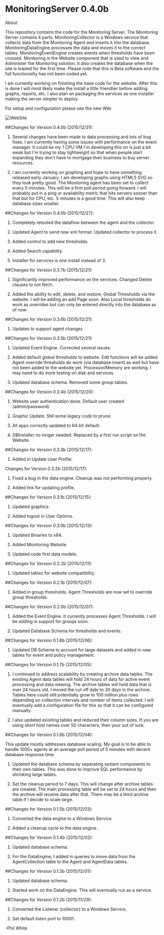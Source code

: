 # MonitoringServer 0.4.0b

About

This repository contains the code for the Monitoring Server.  The Monitoring Server contains 4 parts.  MonitoringCollector is a Windows service that collects data from the Monitoring Agent and inserts it into the database.  MonitoringDataEngine processes the data and moves it to the correct tables.  MonitoringEventEngine creates events when thresholds have been crossed.  Monitoring is the Website component that is used to view and Administer the Monitoring solution.  It also creates the database when the site is loaded for the first time.  Please note that this is Beta software and the full functionality has not been coded yet.  


I am currently working on finishing the base code for the website.  After this is done I will most likely make the install a little friendlier before adding graphs, reports, etc.  I also plan on packaging the services as one installer making the server simpler to deploy.


For setup and configuration please see the new Wiki


![WebSite](https://raw.githubusercontent.com/philipcwhite/MonitoringServer/master/Website.png)
 

##Changes for Version 0.4.0b (2015/12/31):

1.  Several changes have been made to data processing and lots of bug fixes.  I am currently having some issues with performance on the event manager.  It could be my 1 CPU VM I'm developing this on is just a bit weak but I'm trying to stay lightweight so that when people start expanding they don't have to mortgage their business to buy server resources.  

2.  I am currently working on graphing and hope to have something released early January.  I am developing graphs using HTML5 SVG so they look pretty good.  The Monitoring agent has been set to collect every 5 minutes.  This will be a firm poll period going forward.  I will probably put in a ping or availability metric that hits servers sooner than that but for CPU, etc. 5 minutes is a good time.  This will also keep database sizes smaller.


##Changes for Version 0.4.0b (2015/12/27):

1.  Completely retooled the dataflow between the agent and the collector.  

2.  Updated Agent to send new xml format.  Updated collector to process it.

3.  Added control to add new thresholds.

4.  Added Search capability.

5.  Installer for services is one install instead of 3.

##Changes for Version 0.3.7b (2015/12/21):

1.  Significantly improved performance on the services.  Changed Delete clauses to not fetch.  

2.  Added the ability to edit, delete, and restore, Global Thresholds via the website.  I will be adding an add Page soon.  Also Local thresholds do work as overrides but can only be entered directly into the database as of now.

##Changes for Version 0.3.6b (2015/12/21):

1.  Updates to support agent changes

##Changes for Version 0.3.5b (2015/12/21):

1.  Updated Event Engine.  Corrected several issues.  

2.  Added default global thresholds to website.  Edit functions will be added.  Agent override thresholds do work (via database insert) as well but have not been added to the website yet.  Processor/Memory are working. I may need to do more testing on disk and services. 

3.  Updated database schema.  Removed some group tables.

##Changes for Version 0.3.4b (2015/12/20):

1.  Website user authentication done.  Default user created (admin/password).

2.  Graphic Update.  Still some legacy code to prune.

3.  All apps correctly updated to 64 bit default.

4.  DBInstaller no longer needed.  Replaced by a first run script on the Website.

##Changes for Version 0.3.3b (2015/12/17):

1.  Added in Update User Profile.

Changes for Version 0.3.2b (2015/12/17):

1.  Fixed a bug in the data engine.  Cleanup was not performing properly.

2.  Added link for updating profile.  

##Changes for Version 0.3.1b (2015/12/15):

1.  Updated graphics.

2.  Added logout in User Options.

##Changes for Version 0.3.0b (2015/12/13):

1.  Updated Binaries to x64.  

2.  Added Monitoring Website.

3.  Updated code first data models.

##Changes for Version 0.2.2b (2015/12/11):

1. Updated tables for website compatibility.   

##Changes for Version 0.2.1b (2015/12/07):

1. Added in group thresholds.  Agent Thresholds are now set to override group thresholds.  

##Changes for Version 0.2.0b (2015/12/07):

1.  Added the Event Engine.  It currently processes Agent Thresholds.  I will be adding in support for groups soon.

2.  Updated Database Schema for thresholds and events.

##Changes for Version 0.1.8b (2015/12/06):

1. Updated DB Schema to account for large datasets and added in new tables for event and policy management.

##Changes for Version 0.1.7b (2015/12/05):

1.  I continued to address scalability by creating archive data tables.  The existing Agent data tables will hold 24 hours of data for active event processing and data viewing.  The archive tables will hold data that is over 24 hours old.  I moved the cut off date to 30 days in the archive.  Tables here could still potentially grow to 100 million plus rows depending on collection intervals and number of items collected.  I will eventually add a configuration file for this so that it can be configured manually.

2.  I also updated exisiting tables and reduced their column sizes.  If you are using short host names over 50 characters, then your out of luck. 

##Changes for Version 0.1.6b (2015/12/04):

This update mostly addresses database scaling.  My goal is to be able to handle 1000+ agents at an average poll period of 5 minutes with decent database response time.

1.  Updated the database schema by seperating system components to their own tables.  This was done to improve SQL performance by shrinking large tables.

2.  Set the cleanup period to 7 days.  This will change after archive tables are created.  The main processing table will be set to 24 hours and then the archive will receive data after that.  There may be a third archive table if I decide to scale large.  

##Changes for Version 0.1.5b (2015/12/03):

1.  Converted the data engine to a Windows Service.

2.  Added a cleanup cycle to the data engine.  

##Changes for Version 0.1.4b (2015/12/02):

1.  Updated database schema.

2.  For the DataEngine, I added in queries to move data from the AgentCollection table to the Agent and AgentData tables.

##Changes for Version 0.1.3b (2015/12/01):

1. Updated database schema. 

2. Started work on the DataEngine.  This will eventually run as a service.  

##Changes for Version 0.1.2b (2015/11/29):

1. Converted the Listener (collector) to a Windows Service.

2. Set default listen port to 10001.


-Phil White